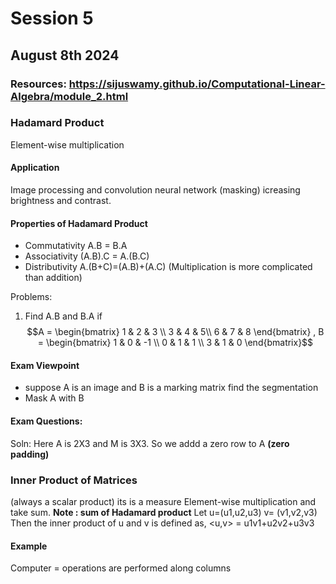 # Session 5
## August 8th 2024
### Resources: https://sijuswamy.github.io/Computational-Linear-Algebra/module_2.html

### Hadamard Product
Element-wise multiplication

#### Application
Image processing and convolution neural network (masking)
icreasing brightness and contrast.
#### Properties of Hadamard Product
- Commutativity A.B = B.A
- Associativity (A.B).C = A.(B.C)
- Distributivity A.(B+C)=(A.B)+(A.C) (Multiplication is more complicated than addition)

Problems:
1) Find A.B and B.A if
$$A = \begin{bmatrix} 1 & 2 & 3 \\ 
3 & 4 & 5\\
6 & 7 & 8 \end{bmatrix} ,
 B = \begin{bmatrix} 1 & 0 & -1 \\ 
0 & 1 & 1 \\
3 & 1 & 0 \end{bmatrix}$$
#### Exam Viewpoint
- suppose A is an image and B is a marking matrix find the segmentation
- Mask A with B

####  Exam Questions:
Soln: Here A is 2X3 and M is 3X3. So we addd a zero row to A  **(zero padding)**

### Inner Product of Matrices
(always a scalar product) its is a measure
Element-wise multiplication and take sum.
**Note : sum of Hadamard product**
Let u=(u1,u2,u3)
v= (v1,v2,v3)
Then the inner product of u and v is defined as,
<u,v>  = u1v1+u2v2+u3v3

#### Example
Computer = operations are performed along columns

